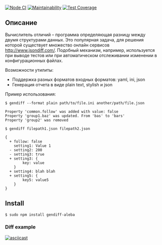 [![Node CI](https://github.com/AlexBalykin/frontend-project-lvl2/workflows/Node%20CI/badge.svg)](https://github.com/AlexBalykin/frontend-project-lvl2/actions)
[![Maintainability](https://api.codeclimate.com/v1/badges/620ae605ea1d1fd2bd7f/maintainability)](https://codeclimate.com/github/AlexBalykin/frontend-project-lvl2/maintainability)
[![Test Coverage](https://api.codeclimate.com/v1/badges/620ae605ea1d1fd2bd7f/test_coverage)](https://codeclimate.com/github/AlexBalykin/frontend-project-lvl2/test_coverage)

## Описание
Вычислитель отличий – программа определяющая разницу между двумя структурами данных. Это популярная задача, для решения которой существует множество онлайн сервисов http://www.jsondiff.com/. Подобный механизм, например, используется при выводе тестов или при автоматическом отслеживании изменении в конфигурационных файлах.

Возможности утилиты:

* Поддержка разных форматов входных форматов: yaml, ini, json
* Генерация отчета в виде plain text, stylish и json

Пример использования:

```
$ gendiff --format plain path/to/file.ini another/path/file.json

Property 'common.follow' was added with value: false
Property 'group1.baz' was updated. From 'bas' to 'bars'
Property 'group2' was removed

$ gendiff filepath1.json filepath2.json

{
  + follow: false
    setting1: Value 1
  - setting2: 200
  - setting3: true
  + setting3: {
        key: value
    }
  + setting4: blah blah
  + setting5: {
        key5: value5
    }
}
```

## Install
```sh
$ sudo npm install gendiff-aleba
```

### Diff example
[![asciicast](https://asciinema.org/a/s6ii9ate05exOTCXkNAhTXNSy.svg)](https://asciinema.org/a/s6ii9ate05exOTCXkNAhTXNSy)